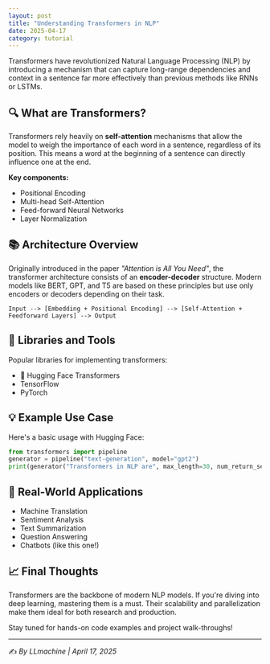 ```yaml
---
layout: post
title: "Understanding Transformers in NLP"
date: 2025-04-17
category: tutorial
---
```


Transformers have revolutionized Natural Language Processing (NLP) by introducing a mechanism that can capture long-range dependencies and context in a sentence far more effectively than previous methods like RNNs or LSTMs.

## 🔍 What are Transformers?

Transformers rely heavily on **self-attention** mechanisms that allow the model to weigh the importance of each word in a sentence, regardless of its position. This means a word at the beginning of a sentence can directly influence one at the end.

**Key components:**
- Positional Encoding
- Multi-head Self-Attention
- Feed-forward Neural Networks
- Layer Normalization

## 📚 Architecture Overview

Originally introduced in the paper *"Attention is All You Need"*, the transformer architecture consists of an **encoder-decoder** structure. Modern models like BERT, GPT, and T5 are based on these principles but use only encoders or decoders depending on their task.

```
Input --> [Embedding + Positional Encoding] --> [Self-Attention + Feedforward Layers] --> Output
```

## 🧰 Libraries and Tools

Popular libraries for implementing transformers:
- 🤗 Hugging Face Transformers
- TensorFlow
- PyTorch

## 💡 Example Use Case

Here's a basic usage with Hugging Face:

```python
from transformers import pipeline
generator = pipeline("text-generation", model="gpt2")
print(generator("Transformers in NLP are", max_length=30, num_return_sequences=1))
```

## 🚀 Real-World Applications

- Machine Translation
- Sentiment Analysis
- Text Summarization
- Question Answering
- Chatbots (like this one!)

## 📈 Final Thoughts

Transformers are the backbone of modern NLP models. If you're diving into deep learning, mastering them is a must. Their scalability and parallelization make them ideal for both research and production.

Stay tuned for hands-on code examples and project walk-throughs!

---

✍️ *By LLmachine | April 17, 2025*
